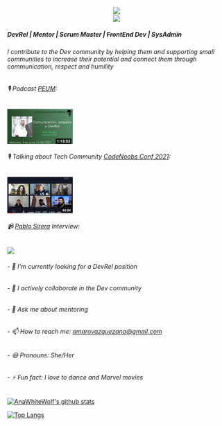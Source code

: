 <div align="center">
  <img src="/anaamaro.png" align="center" width="80%" />
</div>

<div align="center">
  <img src="https://rishavanand.github.io/static/images/greetings.gif" align="center" width="40%" />
</div>

##### DevRel | Mentor | Scrum Master | FrontEnd Dev | SysAdmin
###### I contribute to the Dev community by helping them and supporting small communities to increase their potential and connect them through communication, respect and humility

###### 🎙️ Podcast [PEUM](https://www.ivoox.com/episodio-83-comunicacion-empatia-devrel-audios-mp3_rf_71267519_1.html):

<div align="left">
  <a href="https://youtu.be/7fZGkV876SU" target="blank">
    <img src="/peum.png" align="center" width="30%" />
  </a>
</div>

###### 🎙️ Talking about Tech Community [CodeNoobs Conf 2021](https://codenoobsconf.com/):

<div align="left">
  <a href="https://youtu.be/2Oe0RGUbKfg" target="blank">
    <img src="/codenoobs.png" align="center" width="30%" />
  </a>
</div>


###### 📹 [Pablo Sirera](https://pablosirera.com/) Interview:

<div align="left">
  <a href="https://youtu.be/nHiXSuxHqpI" target="blank">
    <img src="/entrevistapablo.png" align="center" width="30%" />
  </a>
</div>

###### - 🔭 I’m currently looking for a DevRel position
###### - 👯 I actively collaborate in the Dev community
###### - 💬 Ask me about mentoring
###### - 📫 How to reach me: amarovazquezana@gmail.com
###### - 😄 Pronouns: She/Her
###### - ⚡ Fun fact: I love to dance and Marvel movies

[![AnaWhiteWolf's github stats](https://github-readme-stats.vercel.app/api?username=AnaAmaro&show_icons=true&theme=vue)](https://github.com/AnaAmaro/github-readme-stats)

[![Top Langs](https://github-readme-stats.vercel.app/api/top-langs/?username=AnaAmaro&layout=compact&theme=vue)](https://github.com/AnaAmaro/github-readme-stats)
